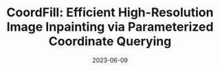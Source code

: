 ---
layout: seminar-post
title: 'CoordFill: Efficient High-Resolution Image Inpainting via Parameterized Coordinate Querying'
subtitle: ''
categories: "Computer Vision"
tags: ['Image Inpainting']
date: 2023-06-09
pdf_url: 'https://drive.google.com/file/d/12s0P4YaAfuT95-SO_-l8I4m9GeT7Z6eX/preview'
---